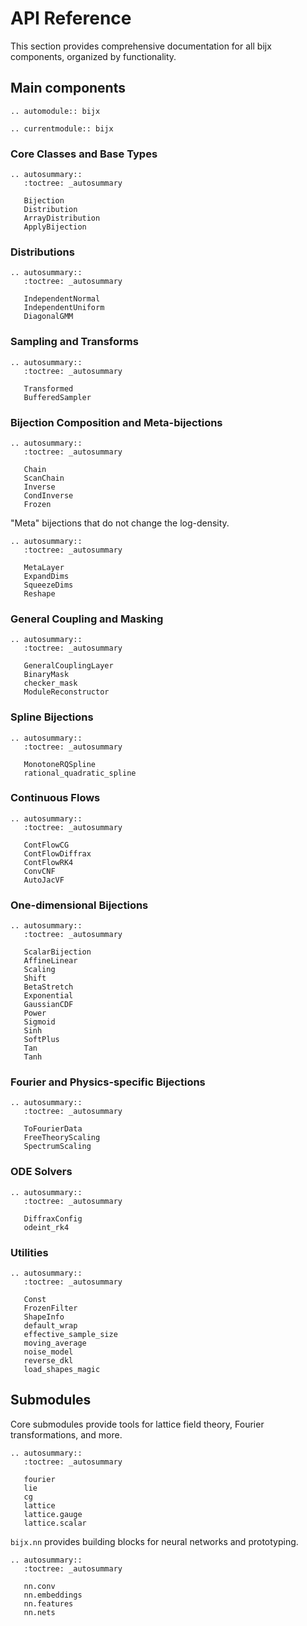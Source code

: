 # API Reference

This section provides comprehensive documentation for all bijx components, organized by functionality.

## Main components

```{eval-rst}
.. automodule:: bijx

.. currentmodule:: bijx
```

### Core Classes and Base Types
```{eval-rst}
.. autosummary::
   :toctree: _autosummary

   Bijection
   Distribution
   ArrayDistribution
   ApplyBijection
```

### Distributions
```{eval-rst}
.. autosummary::
   :toctree: _autosummary

   IndependentNormal
   IndependentUniform
   DiagonalGMM
```

### Sampling and Transforms
```{eval-rst}
.. autosummary::
   :toctree: _autosummary

   Transformed
   BufferedSampler
```

### Bijection Composition and Meta-bijections
```{eval-rst}
.. autosummary::
   :toctree: _autosummary

   Chain
   ScanChain
   Inverse
   CondInverse
   Frozen
```

"Meta" bijections that do not change the log-density.

```{eval-rst}
.. autosummary::
   :toctree: _autosummary

   MetaLayer
   ExpandDims
   SqueezeDims
   Reshape
```

### General Coupling and Masking
```{eval-rst}
.. autosummary::
   :toctree: _autosummary

   GeneralCouplingLayer
   BinaryMask
   checker_mask
   ModuleReconstructor
```

### Spline Bijections
```{eval-rst}
.. autosummary::
   :toctree: _autosummary

   MonotoneRQSpline
   rational_quadratic_spline
```

### Continuous Flows
```{eval-rst}
.. autosummary::
   :toctree: _autosummary

   ContFlowCG
   ContFlowDiffrax
   ContFlowRK4
   ConvCNF
   AutoJacVF
```

### One-dimensional Bijections
```{eval-rst}
.. autosummary::
   :toctree: _autosummary

   ScalarBijection
   AffineLinear
   Scaling
   Shift
   BetaStretch
   Exponential
   GaussianCDF
   Power
   Sigmoid
   Sinh
   SoftPlus
   Tan
   Tanh
```

### Fourier and Physics-specific Bijections
```{eval-rst}
.. autosummary::
   :toctree: _autosummary

   ToFourierData
   FreeTheoryScaling
   SpectrumScaling
```

### ODE Solvers
```{eval-rst}
.. autosummary::
   :toctree: _autosummary

   DiffraxConfig
   odeint_rk4
```

### Utilities
```{eval-rst}
.. autosummary::
   :toctree: _autosummary

   Const
   FrozenFilter
   ShapeInfo
   default_wrap
   effective_sample_size
   moving_average
   noise_model
   reverse_dkl
   load_shapes_magic
```

## Submodules

Core submodules provide tools for lattice field theory, Fourier transformations, and more.

```{eval-rst}
.. autosummary::
   :toctree: _autosummary

   fourier
   lie
   cg
   lattice
   lattice.gauge
   lattice.scalar
```

`bijx.nn` provides building blocks for neural networks and prototyping.

```{eval-rst}
.. autosummary::
   :toctree: _autosummary

   nn.conv
   nn.embeddings
   nn.features
   nn.nets
```
